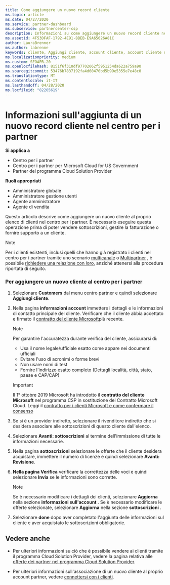 ```yaml
---
title: Come aggiungere un nuovo record cliente
ms.topic: article
ms.date: 04/27/2020
ms.service: partner-dashboard
ms.subservice: partnercenter-csp
description: Informazioni su come aggiungere un nuovo record cliente nel centro per i partner. È quindi possibile vendere le sottoscrizioni dei clienti, gestire la fatturazione o fornire supporto tecnico.
ms.assetid: 4F53DFAF-1792-4E91-BBEB-E9A65026A81C
author: LauraBrenner
ms.author: labrenne
keywords: cliente, Aggiungi cliente, account cliente, account cliente nel centro per i partner, clienti, Aggiungi clienti, crea account cliente
ms.localizationpriority: medium
ms.custom: SEOAPR.20
ms.openlocfilehash: 8151f6f310df97702062f5951254da622a759a90
ms.sourcegitcommit: 53476b7837192fa4d60470bd5b99e5355e7e48c0
ms.translationtype: MT
ms.contentlocale: it-IT
ms.lasthandoff: 04/28/2020
ms.locfileid: "82205619"
---
```

# <a name="learn-about-adding-a-new-customer-record-in-partner-center"></a>Informazioni sull'aggiunta di un nuovo record cliente nel centro per i partner

**Si applica a**

- Centro per i partner
- Centro per i partner per Microsoft Cloud for US Government
- Partner del programma Cloud Solution Provider

**Ruoli appropriati**

- Amministratore globale
- Amministratore gestione utenti
- Agente amministratore
- Agente di vendita

Questo articolo descrive come aggiungere un nuovo cliente al proprio elenco di clienti nel centro per i partner. È necessario eseguire questa operazione prima di poter vendere sottoscrizioni, gestire la fatturazione o fornire supporto a un cliente.

>[!NOTE]
>Per i clienti esistenti, inclusi quelli che hanno già registrato i clienti nel centro per i partner tramite uno scenario [multicanale](multichannel.md) o [Multipartner](multipartner.md) , è possibile [richiedere una relazione con loro](request-a-relationship-with-a-customer.md), anziché attenersi alla procedura riportata di seguito.

### <a name="to-add-a-new-customer-in-partner-center"></a>Per aggiungere un nuovo cliente al centro per i partner

1. Selezionare **Customers** dal menu centro partner e quindi selezionare **Aggiungi cliente**.

2. Nella pagina **informazioni account** immettere i dettagli e le informazioni di contatto principale del cliente. Verificare che il cliente abbia accettato e firmato il [contratto del cliente Microsoft](agreements.md)più recente.

   >[!NOTE]
   >
   >Per garantire l'accuratezza durante verifica del cliente, assicurarsi di:
   >- Usa il nome legale/ufficiale esatto come appare nei documenti ufficiali
   >- Evitare l'uso di acronimi o forme brevi
   >- Non usare nomi di test
   >- Fornire l'indirizzo esatto completo (Dettagli località, città, stato, paese e CAP/CAP)

   >[!IMPORTANT] 
   > Il 1° ottobre 2019 Microsoft ha introdotto il **contratto del cliente Microsoft** nel programma CSP in sostituzione del Contratto Microsoft Cloud. Leggi il [contratto per i clienti Microsoft e come confermare il consenso](confirm-customer-agreement.md)
  
3. Se si è un provider indiretto, selezionare il rivenditore indiretto che si desidera associare alle sottoscrizioni di questo cliente dall'elenco.

4. Selezionare **Avanti: sottoscrizioni** al termine dell'immissione di tutte le informazioni necessarie.

5. Nella pagina **sottoscrizioni** selezionare le offerte che il cliente desidera acquistare, immettere il numero di licenze e quindi selezionare **Avanti: Revisione**.

6. **Nella pagina Verifica** verificare la correttezza delle voci e quindi selezionare **Invia** se le informazioni sono corrette.

   >[!NOTE]
   >Se è necessario modificare i dettagli dei clienti, selezionare **Aggiorna** nella sezione **informazioni sull'account** . Se è necessario modificare le offerte selezionate, selezionare **Aggiorna** nella sezione **sottoscrizioni** .

7. Selezionare **done** dopo aver completato l'aggiunta delle informazioni sul cliente e aver acquistato le sottoscrizioni obbligatorie.

## <a name="see-also"></a>Vedere anche

- Per ulteriori informazioni su ciò che è possibile vendere ai clienti tramite il programma Cloud Solution Provider, vedere la pagina relativa alle [offerte dei partner nel programma Cloud Solution Provider](csp-offers.md).

- Per ulteriori informazioni sull'associazione di un nuovo cliente al proprio account partner, vedere [connettersi con i clienti](customer-accounts.md).
